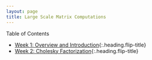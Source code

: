 ```yaml
---
layout: page
title: Large Scale Matrix Computations
---
```


Table of Contents

* [Week 1: Overview and Introduction]{:.heading.flip-title}
* [Week 2: Cholesky Factorization]{:.heading.flip-title}

[Week 1: Overview and Introduction]: 1_overview.md
[Week 2: Cholesky Factorization]: 2_cholesky.md
